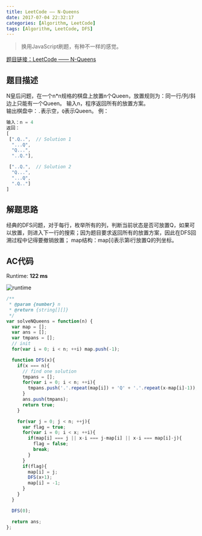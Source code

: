 ```yaml
---
title: LeetCode —— N-Queens
date: 2017-07-04 22:32:17
categories: [Algorithm, LeetCode]
tags: [Algorithm, LeetCode, DFS]
---
```


> 换用JavaScript刷题，有种不一样的感觉。  

[题目链接：LeetCode —— N-Queens](https://leetcode.com/problems/n-queens/#/description)  

## 题目描述  

N皇后问题，在一个n*n规格的棋盘上放置n个Queen，放置规则为：同一行/列/斜边上只能有一个Queen。
输入n，程序返回所有的放置方案。  
输出棋盘中：`.`表示空，`Q`表示Queen。  <!-- more -->
例：
```javascript
输入：n = 4
返回：
[
 [".Q..",  // Solution 1
  "...Q",
  "Q...",
  "..Q."],

 ["..Q.",  // Solution 2
  "Q...",
  "...Q",
  ".Q.."]
]
```

## 解题思路  

经典的DFS问题，对于每行，枚举所有的列，判断当前状态是否可放置Q，如果可以放置，则进入下一行的搜索；因为题目要求返回所有的放置方案，因此在DFS回溯过程中记得要撤销放置；
map结构：map[i]表示第i行放置Q的列坐标。

## AC代码  

Runtime: **122 ms**  

![runtime](/posts_assets/leetcode_51_n_queens/runtime.jpeg)  

```javascript
/**
 * @param {number} n
 * @return {string[][]}
 */
var solveNQueens = function(n) {
  var map = [];
  var ans = [];
  var tmpans = [];
  // init
  for(var i = 0; i < n; ++i) map.push(-1);

  function DFS(x){
    if(x === n){
      // find one solution
      tmpans = [];
      for(var i = 0; i < n; ++i){
        tmpans.push('.'.repeat(map[i]) + 'Q' + '.'.repeat(x-map[i]-1));
      }
      ans.push(tmpans);
      return true;
    }

    for(var j = 0; j < n; ++j){
      var flag = true;
      for(var i = 0; i < x; ++i){
        if(map[i] === j || x-i === j-map[i] || x-i === map[i]-j){
          flag = false;
          break;
        }
      }
      if(flag){
        map[i] = j;
        DFS(x+1);
        map[i] = -1;
      }
    }
  }

  DFS(0);

  return ans;
};
```
